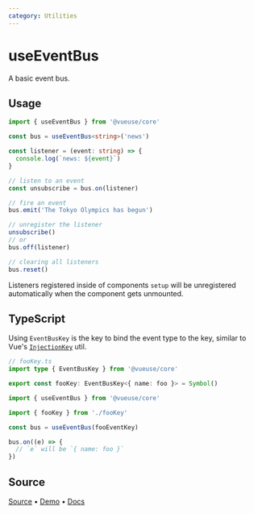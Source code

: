 ```yaml
---
category: Utilities
---
```


# useEventBus

A basic event bus.

## Usage

```ts
import { useEventBus } from '@vueuse/core'

const bus = useEventBus<string>('news')

const listener = (event: string) => {
  console.log(`news: ${event}`)
}

// listen to an event
const unsubscribe = bus.on(listener)

// fire an event
bus.emit('The Tokyo Olympics has begun')

// unregister the listener
unsubscribe()
// or
bus.off(listener)

// clearing all listeners
bus.reset()
```

Listeners registered inside of components `setup` will be unregistered automatically when the component gets unmounted.

## TypeScript

Using `EventBusKey` is the key to bind the event type to the key, similar to Vue's [`InjectionKey`](https://antfu.me/notes#typed-provide-and-inject-in-vue) util.

```ts
// fooKey.ts
import type { EventBusKey } from '@vueuse/core'

export const fooKey: EventBusKey<{ name: foo }> = Symbol()
```

```ts
import { useEventBus } from '@vueuse/core'

import { fooKey } from './fooKey'

const bus = useEventBus(fooEventKey)

bus.on((e) => {
  // `e` will be `{ name: foo }`
})
```


<!--FOOTER_STARTS-->


## Source

[Source](https://github.com/vueuse/vueuse/blob/main/packages/core/useEventBus/index.ts) • [Demo](https://github.com/vueuse/vueuse/blob/main/packages/core/useEventBus/demo.vue) • [Docs](https://github.com/vueuse/vueuse/blob/main/packages/core/useEventBus/index.md)


<!--FOOTER_ENDS-->
